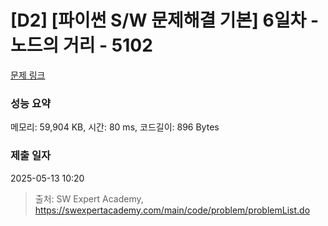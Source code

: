 # [D2] [파이썬 S/W 문제해결 기본] 6일차 - 노드의 거리 - 5102 

[문제 링크](https://swexpertacademy.com/main/code/problem/problemDetail.do?contestProbId=AWTVmxDKb1oDFAVT) 

### 성능 요약

메모리: 59,904 KB, 시간: 80 ms, 코드길이: 896 Bytes

### 제출 일자

2025-05-13 10:20



> 출처: SW Expert Academy, https://swexpertacademy.com/main/code/problem/problemList.do